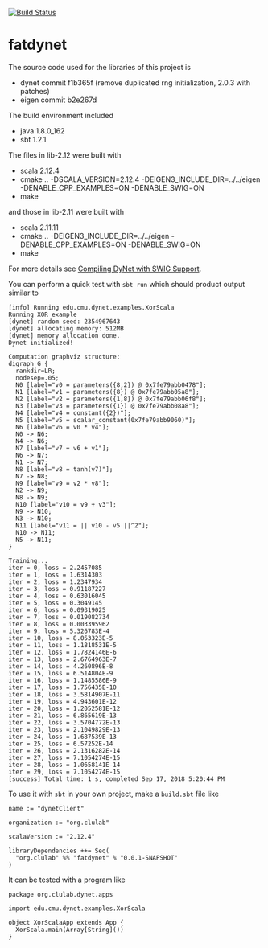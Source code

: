 [![Build Status](https://travis-ci.org/clulab/fatdynet.svg?branch=master)](https://travis-ci.org/clulab/fatdynet)

# fatdynet

The source code used for the libraries of this project is
- dynet commit f1b365f (remove duplicated rng initialization, 2.0.3 with patches)
- eigen commit b2e267d

The build environment included
- java 1.8.0_162
- sbt 1.2.1

The files in lib-2.12 were built with
- scala 2.12.4
- cmake .. -DSCALA_VERSION=2.12.4 -DEIGEN3_INCLUDE_DIR=../../eigen -DENABLE_CPP_EXAMPLES=ON -DENABLE_SWIG=ON
- make

and those in lib-2.11 were built with
- scala 2.11.11
- cmake .. -DEIGEN3_INCLUDE_DIR=../../eigen -DENABLE_CPP_EXAMPLES=ON -DENABLE_SWIG=ON
- make

For more details see [Compiling DyNet with SWIG Support](https://github.com/clulab/fatdynet/wiki/Compiling-DyNet-with-SWIG-Support).


You can perform a quick test with
`sbt run`
which should product output similar to
```
[info] Running edu.cmu.dynet.examples.XorScala 
Running XOR example
[dynet] random seed: 2354967643
[dynet] allocating memory: 512MB
[dynet] memory allocation done.
Dynet initialized!

Computation graphviz structure:
digraph G {
  rankdir=LR;
  nodesep=.05;
  N0 [label="v0 = parameters({8,2}) @ 0x7fe79abb0478"];
  N1 [label="v1 = parameters({8}) @ 0x7fe79abb05a8"];
  N2 [label="v2 = parameters({1,8}) @ 0x7fe79abb06f8"];
  N3 [label="v3 = parameters({1}) @ 0x7fe79abb08a8"];
  N4 [label="v4 = constant({2})"];
  N5 [label="v5 = scalar_constant(0x7fe79abb9060)"];
  N6 [label="v6 = v0 * v4"];
  N0 -> N6;
  N4 -> N6;
  N7 [label="v7 = v6 + v1"];
  N6 -> N7;
  N1 -> N7;
  N8 [label="v8 = tanh(v7)"];
  N7 -> N8;
  N9 [label="v9 = v2 * v8"];
  N2 -> N9;
  N8 -> N9;
  N10 [label="v10 = v9 + v3"];
  N9 -> N10;
  N3 -> N10;
  N11 [label="v11 = || v10 - v5 ||^2"];
  N10 -> N11;
  N5 -> N11;
}

Training...
iter = 0, loss = 2.2457085
iter = 1, loss = 1.6314303
iter = 2, loss = 1.2347934
iter = 3, loss = 0.91187227
iter = 4, loss = 0.63016045
iter = 5, loss = 0.3049145
iter = 6, loss = 0.09319025
iter = 7, loss = 0.019082734
iter = 8, loss = 0.003395962
iter = 9, loss = 5.326783E-4
iter = 10, loss = 8.053323E-5
iter = 11, loss = 1.1818531E-5
iter = 12, loss = 1.7824146E-6
iter = 13, loss = 2.6764963E-7
iter = 14, loss = 4.260896E-8
iter = 15, loss = 6.514804E-9
iter = 16, loss = 1.1485586E-9
iter = 17, loss = 1.756435E-10
iter = 18, loss = 3.5814907E-11
iter = 19, loss = 4.943601E-12
iter = 20, loss = 1.2052581E-12
iter = 21, loss = 6.865619E-13
iter = 22, loss = 3.5704772E-13
iter = 23, loss = 2.1049829E-13
iter = 24, loss = 1.687539E-13
iter = 25, loss = 6.57252E-14
iter = 26, loss = 2.1316282E-14
iter = 27, loss = 7.1054274E-15
iter = 28, loss = 1.0658141E-14
iter = 29, loss = 7.1054274E-15
[success] Total time: 1 s, completed Sep 17, 2018 5:20:44 PM
```

To use it with `sbt` in your own project, make a `build.sbt` file like
```
name := "dynetClient"

organization := "org.clulab"

scalaVersion := "2.12.4"

libraryDependencies ++= Seq(
  "org.clulab" %% "fatdynet" % "0.0.1-SNAPSHOT"
)
```

It can be tested with a program like
```
package org.clulab.dynet.apps

import edu.cmu.dynet.examples.XorScala

object XorScalaApp extends App {
  XorScala.main(Array[String]())
}
